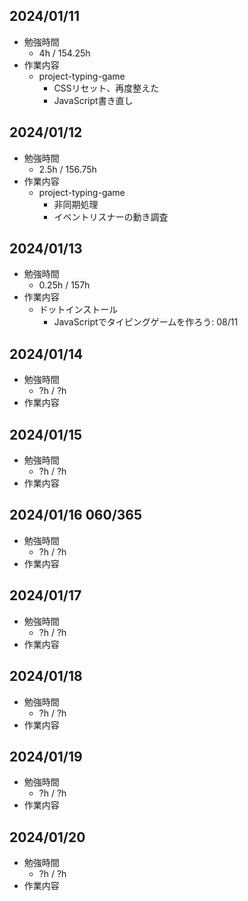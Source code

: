 ## 2024/01/11
- 勉強時間
  - 4h / 154.25h
- 作業内容
  - project-typing-game
    - CSSリセット、再度整えた
    - JavaScript書き直し

## 2024/01/12
- 勉強時間
  - 2.5h / 156.75h
- 作業内容
  - project-typing-game
    - 非同期処理
    - イベントリスナーの動き調査

## 2024/01/13
- 勉強時間
  - 0.25h / 157h
- 作業内容
  - ドットインストール
    - JavaScriptでタイピングゲームを作ろう: 08/11

## 2024/01/14
- 勉強時間
  - ?h / ?h
- 作業内容

## 2024/01/15
- 勉強時間
  - ?h / ?h
- 作業内容

## 2024/01/16 060/365
- 勉強時間
  - ?h / ?h
- 作業内容

## 2024/01/17
- 勉強時間
  - ?h / ?h
- 作業内容

## 2024/01/18
- 勉強時間
  - ?h / ?h
- 作業内容

## 2024/01/19
- 勉強時間
  - ?h / ?h
- 作業内容

## 2024/01/20
- 勉強時間
  - ?h / ?h
- 作業内容
